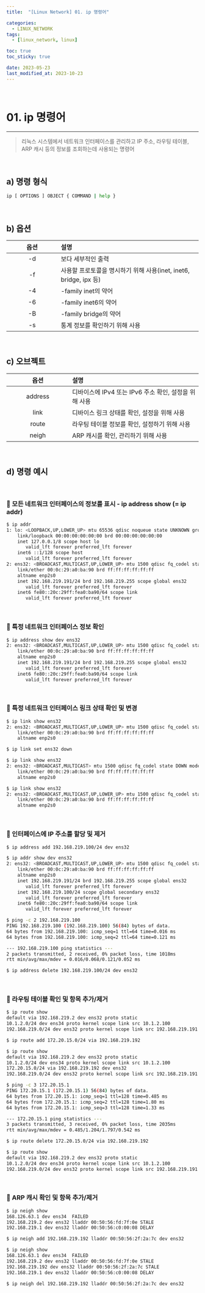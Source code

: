 ```yaml
---
title:  "[Linux Network] 01. ip 명령어" 

categories:
  - LINUX_NETWORK
tags:
  - [linux_network, linux]

toc: true
toc_sticky: true

date: 2023-05-23
last_modified_at: 2023-10-23
---
```

<br>

# 01. ip 명령어
---

<style>
table {
    font-size: 12pt;
}
table th:first-of-type {
    width: 5%;
}
table th:nth-of-type(2) {
    width: 15%;
}
table th:nth-of-type(3) {
    width: 50%;
}
table th:nth-of-type(4) {
    width: 30%;
}
big {
    font-size: 15pt;
}
</style>

> 리눅스 시스템에서 네트워크 인터페이스를 관리하고 IP 주소, 라우팅 테이블, ARP 캐시 등의 정보를 조회하는데 사용되는 명령어

<br>

## a) 명령 형식

```bash
ip [ OPTIONS ] OBJECT { COMMAND | help }
```

<br>

## b) 옵션

| 옵션 | 설명 |
|:---:|:---|
|-d|보다 세부적인 출력|
|-f <FAMILY>|사용할 프로토콜을 명시하기 위해 사용(inet, inet6, bridge, ipx 등)|
|-4|-family inet의 약어|
|-6|-family inet6의 약어|
|-B|-family bridge의 약어|
|-s|통계 정보를 확인하기 위해 사용|

<br>

## c) 오브젝트

| 옵션 | 설명 |
|:---:|:---|
|address|디바이스에 IPv4 또는 IPv6 주소 확인, 설정을 위해 사용|
|link|디바이스 링크 상태를 확인, 설정을 위해 사용|
|route|라우팅 테이블 정보를 확인, 설정하기 위해 사용|
|neigh|ARP 캐시를 확인, 관리하기 위해 사용|

<br>

## d) 명령 예시

<br>

### 📜 모든 네트워크 인터페이스의 정보를 표시 - ip address show (= ip addr)

```bash
$ ip addr
1: lo: <LOOPBACK,UP,LOWER_UP> mtu 65536 qdisc noqueue state UNKNOWN group default qlen 1000
    link/loopback 00:00:00:00:00:00 brd 00:00:00:00:00:00
    inet 127.0.0.1/8 scope host lo
       valid_lft forever preferred_lft forever
    inet6 ::1/128 scope host
       valid_lft forever preferred_lft forever
2: ens32: <BROADCAST,MULTICAST,UP,LOWER_UP> mtu 1500 qdisc fq_codel state UP group default qlen 1000
    link/ether 00:0c:29:a0:ba:90 brd ff:ff:ff:ff:ff:ff
    altname enp2s0
    inet 192.168.219.191/24 brd 192.168.219.255 scope global ens32
       valid_lft forever preferred_lft forever
    inet6 fe80::20c:29ff:fea0:ba90/64 scope link
       valid_lft forever preferred_lft forever
```

<br>

### 📜 특정 네트워크 인터페이스 정보 확인

```bash
$ ip address show dev ens32
2: ens32: <BROADCAST,MULTICAST,UP,LOWER_UP> mtu 1500 qdisc fq_codel state UP group default qlen 1000
    link/ether 00:0c:29:a0:ba:90 brd ff:ff:ff:ff:ff:ff
    altname enp2s0
    inet 192.168.219.191/24 brd 192.168.219.255 scope global ens32
       valid_lft forever preferred_lft forever
    inet6 fe80::20c:29ff:fea0:ba90/64 scope link
       valid_lft forever preferred_lft forever
```

<br>

### 📜 특정 네트워크 인터페이스 링크 상태 확인 및 변경

```bash
$ ip link show ens32
2: ens32: <BROADCAST,MULTICAST,UP,LOWER_UP> mtu 1500 qdisc fq_codel state UP mode DEFAULT group default qlen 1000
    link/ether 00:0c:29:a0:ba:90 brd ff:ff:ff:ff:ff:ff
    altname enp2s0

$ ip link set ens32 down

$ ip link show ens32
2: ens32: <BROADCAST,MULTICAST> mtu 1500 qdisc fq_codel state DOWN mode DEFAULT group default qlen 1000
    link/ether 00:0c:29:a0:ba:90 brd ff:ff:ff:ff:ff:ff
    altname enp2s0

$ ip link show ens32
2: ens32: <BROADCAST,MULTICAST,UP,LOWER_UP> mtu 1500 qdisc fq_codel state UP mode DEFAULT group default qlen 1000
    link/ether 00:0c:29:a0:ba:90 brd ff:ff:ff:ff:ff:ff
    altname enp2s0
```

<br>

### 📜 인터페이스에 IP 주소를 할당 및 제거

```bash
$ ip address add 192.168.219.100/24 dev ens32

$ ip addr show dev ens32
2: ens32: <BROADCAST,MULTICAST,UP,LOWER_UP> mtu 1500 qdisc fq_codel state UP group default qlen 1000
    link/ether 00:0c:29:a0:ba:90 brd ff:ff:ff:ff:ff:ff
    altname enp2s0
    inet 192.168.219.191/24 brd 192.168.219.255 scope global ens32
       valid_lft forever preferred_lft forever
    inet 192.168.219.100/24 scope global secondary ens32
       valid_lft forever preferred_lft forever
    inet6 fe80::20c:29ff:fea0:ba90/64 scope link
       valid_lft forever preferred_lft forever

$ ping -c 2 192.168.219.100
PING 192.168.219.100 (192.168.219.100) 56(84) bytes of data.
64 bytes from 192.168.219.100: icmp_seq=1 ttl=64 time=0.016 ms
64 bytes from 192.168.219.100: icmp_seq=2 ttl=64 time=0.121 ms

--- 192.168.219.100 ping statistics ---
2 packets transmitted, 2 received, 0% packet loss, time 1018ms
rtt min/avg/max/mdev = 0.016/0.068/0.121/0.052 ms

$ ip address delete 192.168.219.100/24 dev ens32
```

<br>

### 📜 라우팅 테이블 확인 및 항목 추가/제거

```bash
$ ip route show
default via 192.168.219.2 dev ens32 proto static
10.1.2.0/24 dev ens34 proto kernel scope link src 10.1.2.100
192.168.219.0/24 dev ens32 proto kernel scope link src 192.168.219.191

$ ip route add 172.20.15.0/24 via 192.168.219.192

$ ip route show
default via 192.168.219.2 dev ens32 proto static
10.1.2.0/24 dev ens34 proto kernel scope link src 10.1.2.100
172.20.15.0/24 via 192.168.219.192 dev ens32
192.168.219.0/24 dev ens32 proto kernel scope link src 192.168.219.191

$ ping -c 3 172.20.15.1
PING 172.20.15.1 (172.20.15.1) 56(84) bytes of data.
64 bytes from 172.20.15.1: icmp_seq=1 ttl=128 time=0.485 ms
64 bytes from 172.20.15.1: icmp_seq=2 ttl=128 time=1.80 ms
64 bytes from 172.20.15.1: icmp_seq=3 ttl=128 time=1.33 ms

--- 172.20.15.1 ping statistics ---
3 packets transmitted, 3 received, 0% packet loss, time 2035ms
rtt min/avg/max/mdev = 0.485/1.204/1.797/0.542 ms

$ ip route delete 172.20.15.0/24 via 192.168.219.192

$ ip route show
default via 192.168.219.2 dev ens32 proto static
10.1.2.0/24 dev ens34 proto kernel scope link src 10.1.2.100
192.168.219.0/24 dev ens32 proto kernel scope link src 192.168.219.191
```

<br>

### 📜 ARP 캐시 확인 및 항목 추가/제거

```bash
$ ip neigh show
168.126.63.1 dev ens34  FAILED
192.168.219.2 dev ens32 lladdr 00:50:56:fd:7f:0e STALE
192.168.219.1 dev ens32 lladdr 00:50:56:c0:00:08 DELAY

$ ip neigh add 192.168.219.192 lladdr 00:50:56:2f:2a:7c dev ens32

$ ip neigh show
168.126.63.1 dev ens34  FAILED
192.168.219.2 dev ens32 lladdr 00:50:56:fd:7f:0e STALE
192.168.219.192 dev ens32 lladdr 00:50:56:2f:2a:7c STALE
192.168.219.1 dev ens32 lladdr 00:50:56:c0:00:08 DELAY

$ ip neigh del 192.168.219.192 lladdr 00:50:56:2f:2a:7c dev ens32
```
